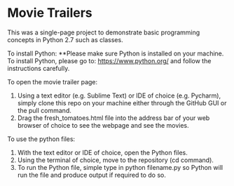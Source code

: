 # Movie Trailers


This was a single-page project to demonstrate basic programming concepts in Python 2.7 such as classes.

To install Python:  **Please make sure Python is installed on your machine.  To install Python, please go to: https://www.python.org/ and follow the instructions carefully.  

To open the movie trailer page: 
1.  Using a text editor (e.g. Sublime Text) or IDE of choice (e.g. Pycharm), simply clone this repo on your machine either through the GitHub GUI or the pull command.
2.  Drag the fresh_tomatoes.html file into the address bar of your web browser of choice to see the webpage and see the movies.

To use the python files:
1.  With the text editor or IDE of choice, open the Python files.
2.  Using the terminal of choice, move to the repository (cd command).
3.  To run the Python file, simple type in python filename.py so Python will run the file and produce output if required to do so.





